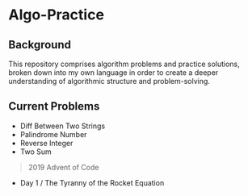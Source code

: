 # Algo-Practice

## Background
This repository comprises algorithm problems and practice solutions, broken down into my own language in order to create a deeper understanding of algorithmic structure and problem-solving.

## Current Problems
- Diff Between Two Strings
- Palindrome Number
- Reverse Integer
- Two Sum
> 2019 Advent of Code
- Day 1 / The Tyranny of the Rocket Equation
